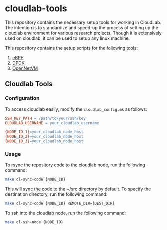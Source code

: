 # cloudlab-tools

This repository contains the necessary setup tools for working in CloudLab. The intention is to standardize and speed-up the process of setting up the cloudlab environment for various research projects. Though it is extensively used on cloudlab, it can be used to setup any linux machine. 

This repository contains the setup scripts for the following tools: 
1. [eBPF](tools/ebpf/README.md)
2. [DPDK](tools/dpdk/README.md)
3. [OpenNetVM](tools/onvm/README.md)


## Cloudlab Tools

### Configuration

To access cloudlab easily, modify the `cloudlab_config.mk` as follows: 

```Makefile
SSH_KEY_PATH = /path/to/your/ssh/key
CLOUDLAB_USERNAME = your_cloudlab_username

{NODE_ID_1}=your_cloudlab_node_host
{NODE_ID_2}=your_cloudlab_node_host
{NODE_ID_3}=your_cloudlab_node_host
```

### Usage 

To rsync the repository code to the cloudlab node, run the following command: 

```bash
make cl-sync-code {NODE_ID}
```

This will sync the code to the ~/src directory by default. To specify the destination directory, run the following command: 

```bash
make cl-sync-code {NODE_ID} REMOTE_DIR={DEST_DIR}
```

To ssh into the cloudlab node, run the following command: 

```bash
make cl-ssh-node {NODE_ID}
```

